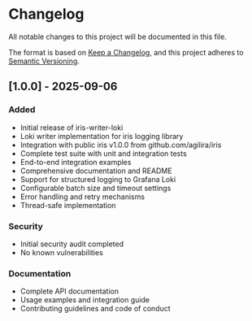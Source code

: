 # Changelog

All notable changes to this project will be documented in this file.

The format is based on [Keep a Changelog](https://keepachangelog.com/en/1.0.0/),
and this project adheres to [Semantic Versioning](https://semver.org/spec/v2.0.0.html).

## [1.0.0] - 2025-09-06

### Added
- Initial release of iris-writer-loki
- Loki writer implementation for iris logging library
- Integration with public iris v1.0.0 from github.com/agilira/iris
- Complete test suite with unit and integration tests
- End-to-end integration examples
- Comprehensive documentation and README
- Support for structured logging to Grafana Loki
- Configurable batch size and timeout settings
- Error handling and retry mechanisms
- Thread-safe implementation

### Security
- Initial security audit completed
- No known vulnerabilities

### Documentation
- Complete API documentation
- Usage examples and integration guide
- Contributing guidelines and code of conduct

